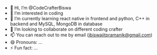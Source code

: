 - 👋 Hi, I’m @CodeCrafterBiswa
- 👀 I’m interested in coding
- 🌱 I’m currently learning react native in frontend and python, C++ in backend and MySQL, MongoDB in database 
- 💞️ I’m looking to collaborate on different coding crafter
- 📫 You can reach out to me by email (jbiswajitpramanik@gmail.com)
- 😄 Pronouns: ...
- ⚡ Fun fact: ...

<!---
CodeCrafterBiswa/CodeCrafterBiswa is a ✨ special ✨ repository because its `README.md` (this file) appears on your GitHub profile.
You can click the Preview link to take a look at your changes.
--->
